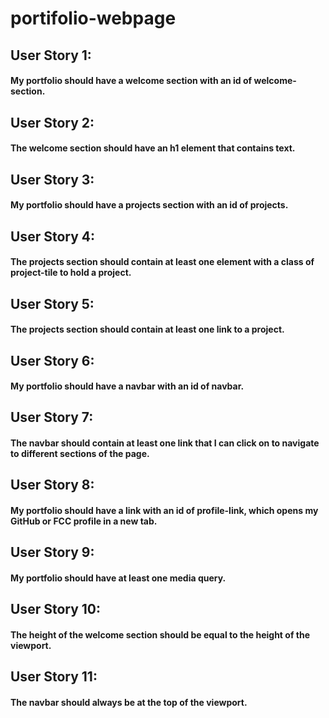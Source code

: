 # portifolio-webpage


##  User Story 1: 
#### My portfolio should have a welcome section with an id of welcome-section.
## User Story  2: 
#### The welcome section should have an h1 element that contains text.
## User Story  3: 
#### My portfolio should have a projects section with an id of projects.
## User Story  4: 
#### The projects section should contain at least one element with a class of project-tile to hold a project.
## User Story  5: 
#### The projects section should contain at least one link to a project.
## User Story  6:
#### My portfolio should have a navbar with an id of navbar.
## User Story  7: 
#### The navbar should contain at least one link that I can click on to navigate to different sections of the page. 
## User Story  8: 
#### My portfolio should have a link with an id of profile-link, which opens my GitHub or FCC profile in a new tab.
## User Story  9: 
#### My portfolio should have at least one media query.
##  User Story 10: 
#### The height of the welcome section should be equal to the height of the viewport.
## User Story  11: 
#### The navbar should always be at the top of the viewport.
